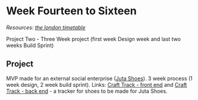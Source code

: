 #  Week Fourteen to Sixteen

_Resources:_ [_the london timetable_](https://github.com/foundersandcoders/london-programme/blob/master/weeks-10-16/week-11.md) 

Project Two - Three Week project (first week Design week and last two weeks Build Sprint)

## Project 

MVP made for an external social enterprise ([Juta Shoes](https://www.jutashoes.com/)). 3 week process (1 week design, 2 week build sprint). Links: [Craft Track - front end](https://github.com/fac-13/craft-track) and [Craft Track - back end](https://github.com/fac-13/crafttrack-server) - a tracker for shoes to be made for Juta Shoes.

